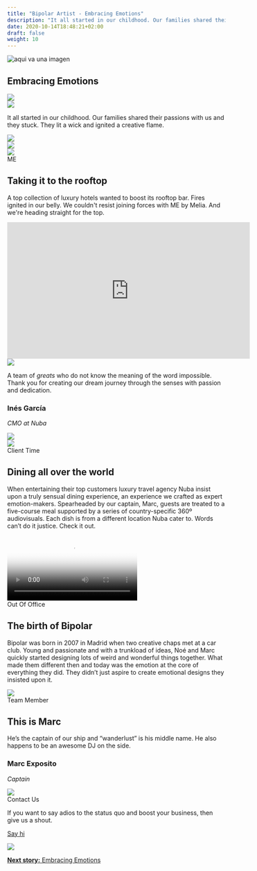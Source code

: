```yaml
---
title: "Bipolar Artist - Embracing Emotions"
description: "It all started in our childhood. Our families shared their passions with us and they stuck. They lit a wick and ignited a creative flame."
date: 2020-10-14T18:48:21+02:00
draft: false
weight: 10
---
```


<section class="container-fluid sides-header">
    <div class="row concept">
        <div class="col-xs-12">
            <p class="center"><img src="/images/embracing-emotions.jpg" alt="aqui va una imagen"></p></div>
    </div>
    <div class="row foot">
        <div class="col-xs-6 footpat"><div class="red"></div></div>
        <div class="col-xs-6 footpat"><div class="blue"></div></div>
    </div>
    <div class="row title">
        <div class="col-xs-12">
            <h1 class="center">Embracing Emotions</h1>
        </div>
    </div>
</section>
<section class="intro borderless">
    <div class="container">
        <div class="row bg">
            <div class="col-md-6 col-md-offset-2 col-lg-5 col-lg-offset-2 md-show xs-hide"><img src="/images/imgContent/intro-bg-3-hrz.png"></div>
            <div class="col-xs-12 xs-show md-hide"><img src="/images/imgContent/intro-bg-3.png"></div>
        </div>
        <div class="row content">
            <div class="col-xs-12 col-md-4 col-md-offset-1"><p>It all started in our childhood. Our families shared their passions with us and they stuck. They lit a wick and ignited a creative flame.</p></div>
            <div class="col-xs-12 col-md-5"><img src="/images/imgContent/BA_embracing_emotions_top_img.gif" class="img-responsive"></div>
        </div>
    </div>
</section>

<section class="main-area-wrapper">
    <div class="cont-video v1 purple">
        <div class="container">
            <div class="row bg">
                <div class="col-md-6 col-md-offset-3 md-show xs-hide"><img src="/images/imgContent/pinkred-texture-1-hrz.png"></div>
                <div class="col-xs-12 xs-show md-hide"><img src="/images/imgContent/pinkred-texture-1.png"></div>
            </div>
            <div class="row content">
                <div class="col-xs-10 col-md-5 first">
                    <div class="tag">ME</div>
                    <h2>Taking it to the rooftop </h2>
                    <p>A top collection of luxury hotels wanted to boost its rooftop bar. Fires ignited in our belly. We couldn't resist joining forces with ME by Melia. And we're heading straight for the top.</p>
                </div>
                <div class="col-xs-12 col-md-6 col-md-offset-1 second">
                    <!--<video controls loop class="teaser-d" poster="assets/video/BA_embracing_change_ME_poster.jpg">
                        <source src="assets/video/BA_embracing_change_ME_video.mp4" type="video/mp4">
                        <source src="assets/video/BA_embracing_change_ME_video.webm" type="video/webm">
                    </video>-->
                    <div class="video">
                        <iframe width="560" height="315" src="https://www.youtube-nocookie.com/embed/xFGIsdvRO7s?autoplay=0&playlist=xFGIsdvRO7s&loop=1&autohide=1&rel=0&mute=1&origin=http://bipolar-artist.com" frameborder="0" allow="accelerometer; autoplay; encrypted-media; gyroscope; picture-in-picture" allowfullscreen></iframe>	
                    </div>								
                </div>
            </div>
        </div>
    </div>
</section>

<section class="main-area-wrapper">
    <div class="one-cont-one-img-1 green">
        <div class="container">
            <div class="row content">
                <div class="col-xs-10 col-xs-offset-1 col-md-4 col-md-offset-1 img">
                    <img src="/images/imgContent/BA-client-testimonial-illustration-ines-nuba.jpg" class="img-responsive">
                </div>
                <div class="col-xs-10 col-xs-offset-1 col-md-4 col-md-offset-1 quote">
                    <quote><p>A team of <em>greats</em> who do not know the meaning of the word impossible. Thank you for creating our dream journey through the senses with passion and dedication.</p></quote>
                    <div class="memberfoot">
                        <h3 class="regular">Inés García</h3>
                        <p class="small"><em>CMO at Nuba</em></p>
                    </div>
                </div>
            </div>
        </div>
    </div>
    <div class="cont-video v3 green borderless">
    <a name="nuba"></a>
        <div class="container">
            <div class="row bg">
                <div class="col-md-3 col-md-offset-9 md-show xs-hide"><img src="/images/imgContent/pinkred-texture-2-hrz.png"></div>
                <div class="col-xs-12 xs-show md-hide"><img src="/images/imgContent/pinkred-texture-2.png"></div>
            </div>
            <div class="row content">
                <div class="col-xs-10 col-md-4 first">
                    <div class="tag">Client Time</div>
                    <h2>Dining all over the world</h2>
                    <p>When entertaining their top customers luxury travel agency Nuba insist upon a truly sensual dining experience, an experience we crafted as expert emotion-makers. Spearheaded by our captain, Marc, guests are treated to a five-course meal supported by a series of country-specific 360º audiovisuals. Each dish is from a different location Nuba cater to. Words can’t do it justice. Check it out.</p>
                </div>
                <div class="col-xs-12 col-md-6 second">
                    <video mute controls loop class="teaser-d" poster="/video/BA_embracing_emotions_nuba-poster.jpg">
                        <source src="/video/BA_embracing_emotions_nuba.mp4" type="video/mp4">
                        <source src="/video/BA_embracing_emotions_nuba.webm" type="video/webm">
                    </video>								
                    <!--<div class="video">
                        <iframe width="560" height="315" src="https://www.youtube-nocookie.com/embed/A4PQnYqn_hc?autoplay=0&playlist=jJLg_Ilu384&loop=1&autohide=1&rel=0&mute=1&origin=http://bipolar-artist.com" frameborder="0" allow="accelerometer; autoplay; encrypted-media; gyroscope; picture-in-picture" allowfullscreen></iframe>
                    </div>-->									
                </div>
            </div>
        </div>
    </div>
</section>
<section class="main-area-wrapper">
    <div class="one-cont-one-cont-1 borderless">
        <div class="container">
            <div class="row content">
                <div class="tag bg-yellow-1">Out Of Office</div>
                <div class="col-xs-12 col-md-6 first content no-margin bg-orange-1">
                        <h2>The birth of Bipolar</h2>
                        <p>Bipolar was born in 2007 in Madrid when two creative chaps met at a car club. Young and passionate and with a
trunkload of ideas, Noé and Marc quickly started designing lots of weird and wonderful things together. What made them different then and today was the emotion at the core of everything they did. They didn’t just aspire to create emotional designs they insisted upon it.</p>
                </div>
                <div class="col-xs-12 col-md-6 second img">
                    <img src="/images/imgContent/BA-birth-of-bipolar-20190306.jpg" class="img-responsive">
                </div>							
            </div>
        </div>
    </div>
</section>
<section class="main-area-wrapper">
    <div class="one-cont-one-img-1 orange">
        <div class="container">
            <div class="row content">
                <div class="tag">Team Member</div>
                <div class="col-xs-12 col-md-4 col-md-offset-1 text">
                    <h2 class="superbig">This is Marc</h2>
                    <p>He’s the captain of our ship and “wanderlust” is his middle name. He also happens to be an awesome DJ on the side.</p>
                    <div class="memberfoot">
                        <h3 class="regular">Marc Exposito</h3>
                        <p class="small"><em>Captain</em></p>
                    </div>
                </div>
                <div class="col-xs-12 col-md-4 col-md-offset-1 img">
                    <img src="/images/imgContent/team-marc-exposito.jpg" class="img-responsive">
                </div>
            </div>
        </div>
    </div>
</section>

<section class="main-area-wrapper">
    <div class="contact-widget purple">
        <div class="container">
            <div class="row content">
                <div class="col-xs-8 col-md-3 col-md-offset-3 first">
                    <div class="tag">Contact Us</div>
                    <p>If you want to say adios to the status quo and boost your business, then give us a shout.</p>
                    <p class="center"><a class="noted" href="/contact.html">Say hi</a></p>
                </div>
                <div class="col-xs-4 col-md-3 second" style="background-image:url(/images/imgContent/graydrops-texture-1.png)">
                    <div class="col-xs-12 col-md-8 col-md-offset-2">
                        <img src="/images/imgContent/icon-contact.png" class="img-responsive">
                    </div>								
                </div>
            </div>
        </div>
    </div>
</section>

<section class="container-fluid jump-section">
    <div class="row title">
        <div class="col-xs-12 col-md-6 col-md-offset-3">
            <p class="center"><a href="/embracing-emotions.html"><strong>Next story:</strong> Embracing Emotions</a></p>
        </div>
    </div>
</section>